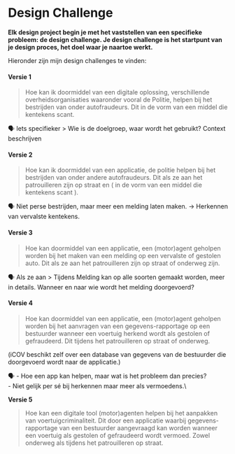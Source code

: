 # Design Challenge

**Elk design project begin je met het vaststellen van een specifieke probleem: de design challenge. Je design challenge is het startpunt van je design proces, het doel waar je naartoe werkt.**

Hieronder zijn mijn design challenges te vinden:

#### Versie 1

> Hoe kan ik doormiddel van een digitale oplossing, verschillende overheidsorganisaties waaronder vooral de Politie, helpen bij het bestrijden van onder autofraudeurs. Dit in de vorm van een middel die kentekens scant.

🗣  Iets specifieker > Wie is de doelgroep, waar wordt het gebruikt? Context beschrijven

#### Versie 2

> Hoe kan ik doormiddel van een applicatie, de politie helpen bij het bestrijden van onder andere autofraudeurs. Dit als ze aan het patrouilleren zijn op straat en ( in de vorm van een middel die kentekens scant ).

🗣  Niet perse bestrijden, maar meer een melding laten maken. -> Herkennen van vervalste kentekens.

#### Versie 3

> Hoe kan doormiddel van een applicatie, een (motor)agent geholpen worden bij het maken van een melding op een vervalste of gestolen auto. Dit als ze aan het patrouilleren zijn op straat of onderweg zijn.

🗣  Als ze aan > Tijdens Melding kan op alle soorten gemaakt worden, meer in details. Wanneer en naar wie wordt het melding doorgevoerd?

#### Versie 4

> Hoe kan doormiddel van een applicatie, een (motor)agent geholpen worden bij het aanvragen van een gegevens-rapportage op een bestuurder wanneer een voertuig herkend wordt als gestolen of gefraudeerd. Dit tijdens het patrouilleren op straat of onderweg.

(iCOV beschikt zelf over een database van gegevens van de bestuurder die doorgevoerd wordt naar de applicatie.)

🗣  - Hoe een app kan helpen, maar wat is het probleem dan precies?\
&#x20;\- Niet gelijk per sé bij herkennen maar meer als vermoedens.\


**Versie 5**

> Hoe kan een digitale tool (motor)agenten helpen bij het aanpakken van voertuigcriminaliteit. Dit door een applicatie waarbij gegevens-rapportage van een bestuurder aangevraagd kan worden wanneer een voertuig als gestolen of gefraudeerd wordt vermoed. Zowel onderweg als tijdens het patrouilleren op straat.

